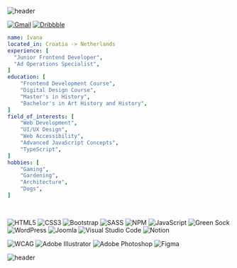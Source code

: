![header](https://capsule-render.vercel.app/api?type=waving&color=gradient&customColorList=19&height=160&section=header)

<p align="center">
  
  [![Gmail](https://img.shields.io/badge/Gmail-D14836?style=for-the-badge&logo=gmail&logoColor=white)](mailto:ivana.supljika%40gmail.com)
  [![Dribbble](https://img.shields.io/badge/Dribbble-EA4C89?style=for-the-badge&logo=dribbble&logoColor=white)](https://dribbble.com/IvyShoo)

</p>

```yaml
name: Ivana
located_in: Croatia -> Netherlands
experience: [
  "Junior Frontend Developer",
  "Ad Operations Specialist",
]
education: [
    "Frontend Development Course",
    "Digital Design Course",
    "Master's in History",
    "Bachelor's in Art History and History",
]
field_of_interests: [
    "Web Development",
    "UI/UX Design",
    "Web Accessibility",
    "Advanced JavaScript Concepts",
    "TypeScript",
]
hobbies: [
    "Gaming",
    "Gardening",
    "Architecture",
    "Dogs",
]
```
<p>‎</p>

<p align="center">
  
  ![HTML5](https://img.shields.io/badge/html5-%23E34F26.svg?style=for-the-badge&logo=html5&logoColor=white)
  ![CSS3](https://img.shields.io/badge/css3-%231572B6.svg?style=for-the-badge&logo=css3&logoColor=white)
  ![Bootstrap](https://img.shields.io/badge/bootstrap-%238511FA.svg?style=for-the-badge&logo=bootstrap&logoColor=white)
  ![SASS](https://img.shields.io/badge/SASS-hotpink.svg?style=for-the-badge&logo=SASS&logoColor=white)
  ![NPM](https://img.shields.io/badge/NPM-%23CB3837.svg?style=for-the-badge&logo=npm&logoColor=white)
  ![JavaScript](https://img.shields.io/badge/javascript-%23323330.svg?style=for-the-badge&logo=javascript&logoColor=%23F7DF1E)
  ![Green Sock](https://img.shields.io/badge/green%20sock-88CE02?style=for-the-badge&logo=greensock&logoColor=white)
  ![WordPress](https://img.shields.io/badge/WordPress-%23117AC9.svg?style=for-the-badge&logo=WordPress&logoColor=white)
  ![Joomla](https://img.shields.io/badge/joomla-%235091CD.svg?style=for-the-badge&logo=joomla&logoColor=white)
  ![Visual Studio Code](https://img.shields.io/badge/Visual%20Studio%20Code-0078d7.svg?style=for-the-badge&logo=visual-studio-code&logoColor=white)
  ![Notion](https://img.shields.io/badge/Notion-%23000000.svg?style=for-the-badge&logo=notion&logoColor=white)

  ![WCAG](https://img.shields.io/badge/WCAG-%23015A69.svg?style=for-the-badge&logo=WCAG&logoColor=white)
  ![Adobe Illustrator](https://img.shields.io/badge/adobe%20illustrator-%23FF9A00.svg?style=for-the-badge&logo=adobe%20illustrator&logoColor=white)
  ![Adobe Photoshop](https://img.shields.io/badge/adobe%20photoshop-%2331A8FF.svg?style=for-the-badge&logo=adobe%20photoshop&logoColor=white)
  ![Figma](https://img.shields.io/badge/figma-%23F24E1E.svg?style=for-the-badge&logo=figma&logoColor=white)
</p>

![header](https://capsule-render.vercel.app/api?type=waving&color=gradient&customColorList=19&height=120&section=footer)


<!--   
  <img src="https://cdn.jsdelivr.net/gh/devicons/devicon@latest/icons/html5/html5-plain-wordmark.svg" alt="html" width="45" height="45"/>
  <img src="https://cdn.jsdelivr.net/gh/devicons/devicon@latest/icons/css3/css3-plain-wordmark.svg" alt="css" width="45" height="45"/>
  <img src="https://cdn.jsdelivr.net/gh/devicons/devicon@latest/icons/sass/sass-original.svg" alt="sass" width="45" height="45"/>
  <img src="https://cdn.jsdelivr.net/gh/devicons/devicon@latest/icons/bootstrap/bootstrap-original-wordmark.svg" alt="bootstrap" width="45" height="45"/>
  <img src="https://cdn.jsdelivr.net/gh/devicons/devicon@latest/icons/javascript/javascript-plain.svg" alt="javascript" width="45" height="45"/>
  <img src="https://s.w.org/style/images/about/WordPress-logotype-wmark-white.png" alt="wordpress" width="45" height="45"/>
  <img src="https://upload.wikimedia.org/wikipedia/commons/f/fb/Adobe_Illustrator_CC_icon.svg" alt="adobe-illustrator" width="45" height="45"/>
  <img src="https://cdn.jsdelivr.net/gh/devicons/devicon@latest/icons/photoshop/photoshop-original.svg" alt="adobe-photoshop" width="45" height="45"/>
  <img src="https://upload.wikimedia.org/wikipedia/commons/0/0f/Adobe_Animate_CC_icon_%282020%29.svg" alt="adobe-animate" width="45" height="45"/>
  <img src="https://cdn.jsdelivr.net/gh/devicons/devicon@latest/icons/figma/figma-original.svg" alt="figma" width="35" height="35"/>
  <img src="https://cdn.jsdelivr.net/gh/devicons/devicon/icons/vscode/vscode-original.svg" alt="vscode" width="35" height="35"/>
  <img src="https://cdn.jsdelivr.net/gh/devicons/devicon@latest/icons/notion/notion-original.svg" alt="notion" width="35" height="35"/> 
-->
  
<!--
  <a href="https://www.linkedin.com/in/ivana-%C5%A1upljika-7583b82b9/">
    <img height="45" src="https://cdn.jsdelivr.net/gh/devicons/devicon@latest/icons/linkedin/linkedin-original.svg"/>
  </a> 
  <a href="https://dribbble.com/IvyShoo">
     <img height="45" src="https://github.com/user-attachments/assets/b458e2ae-c3c3-43d3-82f3-c51a349729da"/>
  </a>
-->

<!--
![header](https://capsule-render.vercel.app/api?type=waving&color=gradient&customColorList=19&height=160&section=header&text=Hi%20👋&fontSize=40)

## Hi there 👋
**IvyShoo/ivyshoo** is a ✨ _special_ ✨ repository because its `README.md` (this file) appears on your GitHub profile.

Here are some ideas to get you started:

- 🔭 I’m currently working on ...
- 🌱 I’m currently learning ...
- 👯 I’m looking to collaborate on ...
- 🤔 I’m looking for help with ...
- 💬 Ask me about ...
- 📫 How to reach me: ...
- 😄 Pronouns: ...
- ⚡ Fun fact: ...
-->
